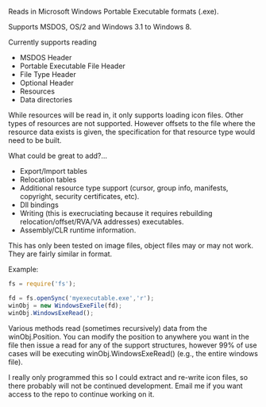 Reads in Microsoft Windows Portable Executable formats (.exe). 

Supports MSDOS, OS/2 and Windows 3.1 to Windows 8.

Currently supports reading
* MSDOS Header
* Portable Executable File Header
* File Type Header
* Optional Header
* Resources
* Data directories

While resources will be read in, it only supports loading icon files. Other types of resources are not supported.
However offsets to the file where the resource data exists is given, the specification for that resource type
would need to be built.

What could be great to add?...
* Export/Import tables
* Relocation tables
* Additional resource type support (cursor, group info, manifests, copyright, security certificates, etc).
* Dll bindings
* Writing (this is execruciating because it requires rebuilding relocation/offset/RVA/VA addresses) executables.
* Assembly/CLR runtime information.

This has only been tested on image files, object files may or may not work. They are fairly similar in format.

Example:
```javascript
fs = require('fs');

fd = fs.openSync('myexecutable.exe','r');
winObj = new WindowsExeFile(fd);
winObj.WindowsExeRead();
```

Various methods read (sometimes recursively) data from the winObj.Position. You can modify the position to anywhere
you want in the file then issue a read for any of the support structures, however 99% of use cases will be executing 
winObj.WindowsExeRead() (e.g., the entire windows file). 

I really only programmed this so I could extract and re-write icon files, so there probably will not be continued
development. Email me if you want access to the repo to continue working on it.
